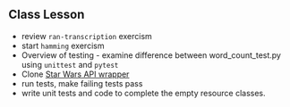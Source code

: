 ## Class Lesson

- review `ran-transcription` exercism
- start `hamming` exercism
- Overview of testing - examine difference between word_count_test.py using `unittest` and `pytest`
- Clone [Star Wars API wrapper](https://github.com/hassanshamim/swapi-wrapper)
- run tests, make failing tests pass
- write unit tests and code to complete the empty resource classes.